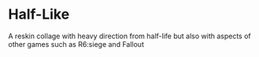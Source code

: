 # Half-Like
 A reskin collage with heavy direction from half-life but also with aspects of other games such as R6:siege and Fallout
